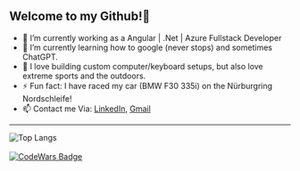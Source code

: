    <h2>Welcome to my Github!👋</h2>
   
- 🔭 I’m currently working as a Angular | .Net | Azure Fullstack Developer
- 🌱 I’m currently learning how to google (never stops) and sometimes ChatGPT.
- 💬 I love building custom computer/keyboard setups, but also love extreme sports and the outdoors.
- ⚡ Fun fact: I have raced my car (BMW F30 335i) on the Nürburgring Nordschleife!
- 📫 Contact me Via: [LinkedIn](https://www.linkedin.com/in/acra-jonathan/), [Gmail](mailto:jonathanacra@gmail.com)

---
![Top Langs](https://github-readme-stats.vercel.app/api/top-langs/?username=J-Acra&layout=compact&theme=react)
<br>
<br>
[![CodeWars Badge](https://www.codewars.com/users/J-Acra/badges/large)](https://www.codewars.com/users/J-Acra/)
